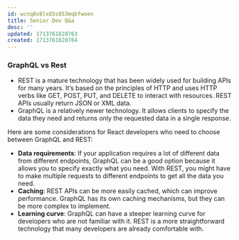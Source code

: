 ```yaml
---
id: wcnq8v8lx85s853mqbfwoen
title: Senior Dev Q&a
desc: ''
updated: 1713761828763
created: 1713761828764
---
```

### GraphQL vs Rest

- REST is a mature technology that has been widely used for building APIs for many years. It’s based on the principles of HTTP and uses HTTP verbs like GET, POST, PUT, and DELETE to interact with resources. REST APIs usually return JSON or XML data.
- GraphQL is a relatively newer technology. It allows clients to specify the data they need and returns only the requested data in a single response. 

Here are some considerations for React developers who need to choose between GraphQL and REST:

- **Data requirements**: If your application requires a lot of different data from different endpoints, GraphQL can be a good option because it allows you to specify exactly what you need. With REST, you might have to make multiple requests to different endpoints to get all the data you need.
- **Caching**: REST APIs can be more easily cached, which can improve performance. GraphQL has its own caching mechanisms, but they can be more complex to implement.
- **Learning curve**: GraphQL can have a steeper learning curve for developers who are not familiar with it. REST is a more straightforward technology that many developers are already comfortable with.